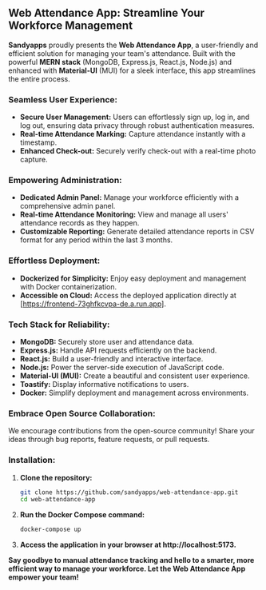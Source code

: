 ## Web Attendance App: Streamline Your Workforce Management 

**Sandyapps** proudly presents the **Web Attendance App**, a user-friendly and efficient solution for managing your team's attendance. Built with the powerful **MERN stack** (MongoDB, Express.js, React.js, Node.js) and enhanced with **Material-UI** (MUI) for a sleek interface, this app streamlines the entire process.

### Seamless User Experience:

- **Secure User Management:** Users can effortlessly sign up, log in, and log out, ensuring data privacy through robust authentication measures.
- **Real-time Attendance Marking:** Capture attendance instantly with a timestamp. 
- **Enhanced Check-out:** Securely verify check-out with a real-time photo capture.

### Empowering Administration:

- **Dedicated Admin Panel:** Manage your workforce efficiently with a comprehensive admin panel.
- **Real-time Attendance Monitoring:** View and manage all users' attendance records as they happen.
- **Customizable Reporting:** Generate detailed attendance reports in CSV format for any period within the last 3 months.

### Effortless Deployment:

- **Dockerized for Simplicity:** Enjoy easy deployment and management with Docker containerization.
- **Accessible on Cloud:** Access the deployed application directly at [https://frontend-73ghfkcvpa-de.a.run.app].

### Tech Stack for Reliability:

- **MongoDB:** Securely store user and attendance data.
- **Express.js:** Handle API requests efficiently on the backend.
- **React.js:** Build a user-friendly and interactive interface.
- **Node.js:** Power the server-side execution of JavaScript code.
- **Material-UI (MUI):** Create a beautiful and consistent user experience.
- **Toastify:** Display informative notifications to users.
- **Docker:** Simplify deployment and management across environments.

### Embrace Open Source Collaboration:

We encourage contributions from the open-source community! Share your ideas through bug reports, feature requests, or pull requests.

### Installation:

1. **Clone the repository:**

    ```bash
    git clone https://github.com/sandyapps/web-attendance-app.git
    cd web-attendance-app
    ```

2. **Run the Docker Compose command:**

    ```bash
    docker-compose up
    ```

3. **Access the application in your browser at http://localhost:5173.**

**Say goodbye to manual attendance tracking and hello to a smarter, more efficient way to manage your workforce. Let the Web Attendance App empower your team!**
